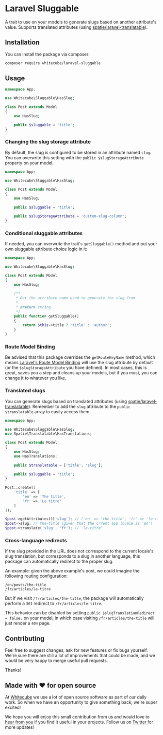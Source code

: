 # Laravel Sluggable

A trait to use on your models to generate slugs based on another attribute's value. Supports translated attributes (using [spatie/laravel-translatable](https://github.com/spatie/laravel-translatable)).

## Installation

You can install the package via composer:

```bash
composer require whitecube/laravel-sluggable
```

## Usage

``` php
namespace App;

use Whitecube\Sluggable\HasSlug;

class Post extends Model
{
    use HasSlug;

    public $sluggable = 'title';
}
```

### Changing the slug storage attribute

By default, the slug is configured to be stored in an attribute named `slug`. You can overwrite this setting with the `public $slugStorageAttribute` property on your model.

```php
namespace App;

use Whitecube\Sluggable\HasSlug;

class Post extends Model
{
    use HasSlug;
  
    public $sluggable = 'title';

    public $slugStorageAttribute = 'custom-slug-column';
}
```

### Conditional sluggable attributes

If needed, you can overwrite the trait's `getSluggable()` method and put your own sluggable attribute choice logic in it:

```php
namespace App;

use Whitecube\Sluggable\HasSlug;

class Post extends Model
{
    use HasSlug;
  
    /**
     * Get the attribute name used to generate the slug from
     *
     * @return string
     */
    public function getSluggable()
    {
        return $this->title ? 'title' : 'author';
    }
}
```

### Route Model Binding

Be advised that this package overrides the `getRouteKeyName` method, which means [Laravel's Route Model Binding](https://laravel.com/docs/master/routing#route-model-binding) will use the slug attribute by default (or the `$slugStorageAttribute` you have defined). In most cases, this is great, saves you a step and cleans up your models, but if you must, you can change it to whatever you like.

### Translated slugs

You can generate slugs based on translated attributes (using [spatie/laravel-translatable](https://github.com/spatie/laravel-translatable)). Remember to add the `slug` attribute to the `public $translatable` array to easily access them.

```php
namespace App;

use Whitecube\Sluggable\HasSlug;
use Spatie\Translatable\HasTranslations;

class Post extends Model
{
    use HasSlug;
    use HasTranslations;
  
    public $translatable = ['title', 'slug'];
    
    public $sluggable = 'title';
}
```

```php
Post::create([
    'title' => [
        'en' => 'The title',
        'fr' => 'Le titre'
    ]
]);

$post->getAttributes()['slug']; // ['en' => 'the-title', 'fr' => 'le-titre']
$post->slug; // the-title (given that the crrent app locale is 'en')
$post->translate('slug', 'fr'); // 'le-titre'
```

### Cross-language redirects

If the slug provided in the URL does not correspond to the current locale's slug translation, but corresponds to a slug in another language, this package can automatically redirect to the proper slug.

An example: given the above example's post, we could imagine the following routing configuration:

```
/en/posts/the-title
/fr/articles/le-titre
```

But if we visit `/fr/articles/the-title`, the package will automatically perform a `301` redirect to `/fr/articles/le-titre`.

This behavior can be disabled by setting `public $slugTranslationRedirect = false;` on your model, in which case visiting `/fr/articles/the-title` will just render a `404` page.

## Contributing

Feel free to suggest changes, ask for new features or fix bugs yourself. We're sure there are still a lot of improvements that could be made, and we would be very happy to merge useful pull requests.

Thanks!

## Made with ❤️ for open source

At [Whitecube](https://www.whitecube.be) we use a lot of open source software as part of our daily work.
So when we have an opportunity to give something back, we're super excited!

We hope you will enjoy this small contribution from us and would love to [hear from you](mailto:hello@whitecube.be) if you find it useful in your projects. Follow us on [Twitter](https://twitter.com/whitecube_be) for more updates!
